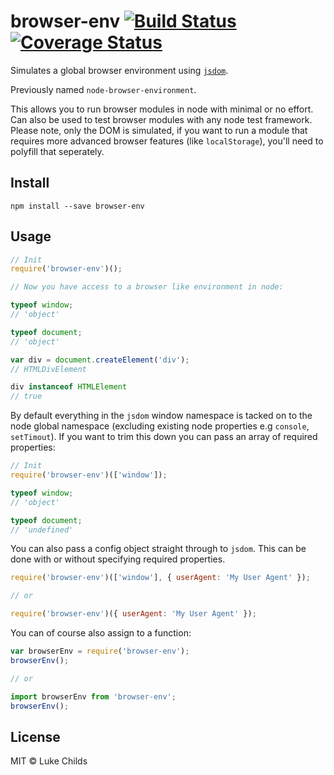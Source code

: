 # browser-env [![Build Status](https://travis-ci.org/lukechilds/browser-env.svg?branch=master)](https://travis-ci.org/lukechilds/browser-env) [![Coverage Status](https://coveralls.io/repos/github/lukechilds/browser-env/badge.svg?branch=master)](https://coveralls.io/github/lukechilds/browser-env?branch=master)

Simulates a global browser environment using [`jsdom`](https://github.com/tmpvar/jsdom).

Previously named `node-browser-environment`.

This allows you to run browser modules in node with minimal or no effort. Can also be used to test browser modules with any node test framework. Please note, only the DOM is simulated, if you want to run a module that requires more advanced browser features (like `localStorage`), you'll need to polyfill that seperately.

## Install

```shell
npm install --save browser-env
```

## Usage

```js
// Init
require('browser-env')();

// Now you have access to a browser like environment in node:

typeof window;
// 'object'

typeof document;
// 'object'

var div = document.createElement('div');
// HTMLDivElement

div instanceof HTMLElement
// true
```

By default everything in the `jsdom` window namespace is tacked on to the node global namespace (excluding existing node properties e.g `console`, `setTimout`). If you want to trim this down you can pass an array of required properties:

```js
// Init
require('browser-env')(['window']);

typeof window;
// 'object'

typeof document;
// 'undefined'
```

You can also pass a config object straight through to `jsdom`. This can be done with or without specifying required properties.

```js
require('browser-env')(['window'], { userAgent: 'My User Agent' });

// or

require('browser-env')({ userAgent: 'My User Agent' });
```

You can of course also assign to a function:

```js
var browserEnv = require('browser-env');
browserEnv();

// or

import browserEnv from 'browser-env';
browserEnv();
```

## License

MIT © Luke Childs
